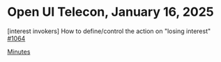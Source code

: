 Open UI Telecon, January 16, 2025
===================================
[interest invokers] How to define/control the action on "losing interest" [#1064](https://github.com/openui/open-ui/issues/1064)

[Minutes](https://www.w3.org/2025/01/16-openui-minutes.html)
